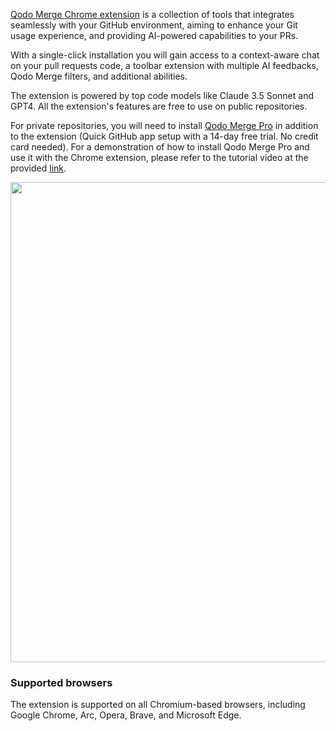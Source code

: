 [Qodo Merge Chrome extension](https://chromewebstore.google.com/detail/pr-agent-chrome-extension/ephlnjeghhogofkifjloamocljapahnl) is a collection of tools that integrates seamlessly with your GitHub environment, aiming to enhance your Git usage experience, and providing AI-powered capabilities to your PRs.

With a single-click installation you will gain access to a context-aware chat on your pull requests code, a toolbar extension with multiple AI feedbacks, Qodo Merge filters, and additional abilities.

The extension is powered by top code models like Claude 3.5 Sonnet and GPT4. All the extension's features are free to use on public repositories. 

For private repositories, you will need to install [Qodo Merge Pro](https://github.com/apps/codiumai-pr-agent-pro) in addition to the extension  (Quick GitHub app setup with a 14-day free trial. No credit card needed).
For a demonstration of how to install Qodo Merge Pro and use it with the Chrome extension, please refer to the tutorial video at the provided [link](https://codium.ai/images/pr_agent/private_repos.mp4).

<img src="https://codium.ai/images/pr_agent/PR-AgentChat.gif" width="768">

### Supported browsers

The extension is supported on all Chromium-based browsers, including Google Chrome, Arc, Opera, Brave, and Microsoft Edge.
